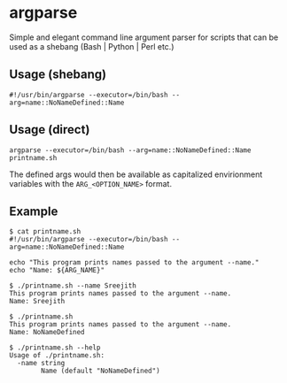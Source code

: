 # argparse
Simple and elegant command line argument parser for scripts that can be used as a shebang (Bash | Python | Perl etc.)

## Usage (shebang)
```
#!/usr/bin/argparse --executor=/bin/bash --arg=name::NoNameDefined::Name
```

## Usage (direct)
```
argparse --executor=/bin/bash --arg=name::NoNameDefined::Name printname.sh
```

The defined args would then be available as capitalized envirionment variables with the `ARG_<OPTION_NAME>` format.

## Example
```
$ cat printname.sh 
#!/usr/bin/argparse --executor=/bin/bash --arg=name::NoNameDefined::Name

echo "This program prints names passed to the argument --name."
echo "Name: ${ARG_NAME}"
```

```
$ ./printname.sh --name Sreejith
This program prints names passed to the argument --name.
Name: Sreejith
```

```
$ ./printname.sh                
This program prints names passed to the argument --name.
Name: NoNameDefined
```

```
$ ./printname.sh --help
Usage of ./printname.sh:
  -name string
    	Name (default "NoNameDefined")
```
